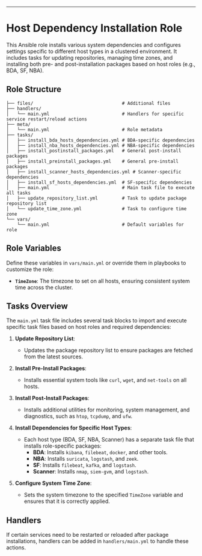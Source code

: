 ---

# Host Dependency Installation Role

This Ansible role installs various system dependencies and configures settings specific to different host types in a clustered environment. It includes tasks for updating repositories, managing time zones, and installing both pre- and post-installation packages based on host roles (e.g., BDA, SF, NBA).

## Role Structure

```
├── files/                                 # Additional files
├── handlers/
│   └── main.yml                           # Handlers for specific service restart/reload actions
├── meta/
│   └── main.yml                           # Role metadata
├── tasks/
│   ├── install_bda_hosts_dependencies.yml # BDA-specific dependencies
│   ├── install_nba_hosts_dependencies.yml # NBA-specific dependencies
│   ├── install_postinstall_packages.yml   # General post-install packages
│   ├── install_preinstall_packages.yml    # General pre-install packages
│   ├── install_scanner_hosts_dependencies.yml # Scanner-specific dependencies
│   ├── install_sf_hosts_dependencies.yml  # SF-specific dependencies
│   ├── main.yml                           # Main task file to execute all tasks
│   ├── update_repository_list.yml         # Task to update package repository list
│   └── update_time_zone.yml               # Task to configure time zone
└── vars/
    └── main.yml                           # Default variables for role
```

## Role Variables

Define these variables in `vars/main.yml` or override them in playbooks to customize the role:

- **`TimeZone`**: The timezone to set on all hosts, ensuring consistent system time across the cluster.

## Tasks Overview

The `main.yml` task file includes several task blocks to import and execute specific task files based on host roles and required dependencies:

1. **Update Repository List**:
   - Updates the package repository list to ensure packages are fetched from the latest sources.

2. **Install Pre-Install Packages**:
   - Installs essential system tools like `curl`, `wget`, and `net-tools` on all hosts.

3. **Install Post-Install Packages**:
   - Installs additional utilities for monitoring, system management, and diagnostics, such as `htop`, `tcpdump`, and `ufw`.

4. **Install Dependencies for Specific Host Types**:
   - Each host type (BDA, SF, NBA, Scanner) has a separate task file that installs role-specific packages:
     - **BDA**: Installs `kibana`, `filebeat`, `docker`, and other tools.
     - **NBA**: Installs `suricata`, `logstash`, and `zeek`.
     - **SF**: Installs `filebeat`, `kafka`, and `logstash`.
     - **Scanner**: Installs `nmap`, `siem-gvm`, and `logstash`.

5. **Configure System Time Zone**:
   - Sets the system timezone to the specified `TimeZone` variable and ensures that it is correctly applied.

## Handlers

If certain services need to be restarted or reloaded after package installations, handlers can be added in `handlers/main.yml` to handle these actions.
